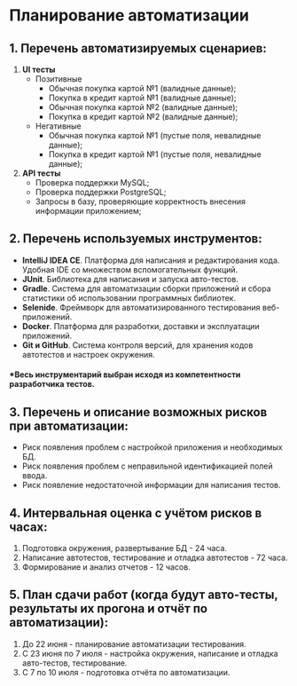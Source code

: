 # Планирование автоматизации

## 1. Перечень автоматизируемых сценариев:
1. **UI тесты**
      - Позитивные
          - Обычная покупка картой №1 (валидные данные);
          - Покупка в кредит картой №1 (валидные данные);
          - Обычная покупка картой №2 (валидные данные);
          - Покупка в кредит картой №2 (валидные данные);
      - Негативные
          - Обычная покупка картой №1 (пустые поля, невалидные данные);
          - Покупка в кредит картой №1 (пустые поля, невалидные данные);
2. **API тесты**
    - Проверка поддержки MySQL;
    - Проверка поддержки PostgreSQL;
    - Запросы в базу, проверяющие корректность внесения информации приложением;

## 2. Перечень используемых инструментов:
* **IntelliJ IDEA CE**. Платформа для написания и редактирования кода. Удобная IDE со множеством вспомогательных функций.
* **JUnit**. Библиотека для написания и запуска авто-тестов.
* **Gradle**. Система для автоматизации сборки приложений и сбора статистики об использовании программных библиотек.
* **Selenide**. Фреймворк для автоматизированного тестирования веб-приложений.
* **Docker**. Платформа для разработки, доставки и эксплуатации приложений.
* **Git и GitHub**. Система контроля версий, для хранения кодов автотестов и настроек окружения.
#### *Весь инструментарий выбран исходя из компетентности разработчика тестов.

## 3. Перечень и описание возможных рисков при автоматизации:
* Риск появления проблем с настройкой приложения и необходимых БД.
* Риск появления проблем с неправильной идентификацией полей ввода.
* Риск появление недостаточной информации для написания тестов.

## 4. Интервальная оценка с учётом рисков в часах:
1. Подготовка окружения, развертывание БД - 24 часа.
2. Написание автотестов, тестирование и отладка автотестов -  72 часа.
3. Формирование и анализ отчетов - 12 часов.

## 5. План сдачи работ (когда будут авто-тесты, результаты их прогона и отчёт по автоматизации):
1. До 22 июня - планирование автоматизации тестирования.
2. С 23 июня по 7 июля - настройка окружения, написание и отладка авто-тестов, тестирование.
3. С 7 по 10 июля - подготовка отчёта по автоматизации.